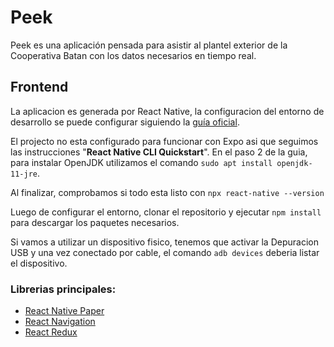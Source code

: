 # Peek
Peek es una aplicación pensada para asistir al plantel exterior de la Cooperativa Batan con los datos necesarios en tiempo real.

## Frontend
La aplicacion es generada por React Native, la configuracion del entorno de desarrollo se puede configurar siguiendo la [guía oficial](https://reactnative.dev/docs/getting-started).

El projecto no esta configurado para funcionar con Expo asi que seguimos las instrucciones "**React Native CLI Quickstart**".
En el paso 2 de la guia, para instalar OpenJDK utilizamos el comando `sudo apt install openjdk-11-jre`.

Al finalizar, comprobamos si todo esta listo con `npx react-native --version`

Luego de configurar el entorno, clonar el repositorio y ejecutar `npm install` para descargar los paquetes necesarios.

Si vamos a utilizar un dispositivo fisico, tenemos que activar la Depuracion USB y una vez conectado por cable, el comando `adb devices` deberia listar el dispositivo.

### Librerias principales:
* [React Native Paper](https://callstack.github.io/react-native-paper/)
* [React Navigation](https://reactnavigation.org/docs/getting-started)
* [React Redux](https://es.redux.js.org/docs/basico/uso-con-react.html)